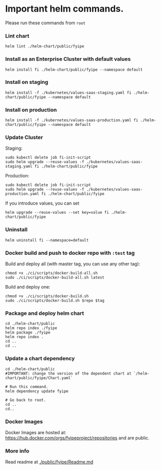 # Important helm commands.

Please run these commands from `root`

### Lint chart

```
helm lint ./helm-chart/public/fyipe
```

### Install as an Enterprise Cluster with default values

```
helm install fi ./helm-chart/public/fyipe --namespace default
```

### Install on staging

```
helm install -f ./kubernetes/values-saas-staging.yaml fi ./helm-chart/public/fyipe --namespace default
```

### Install on production

```
helm install -f ./kubernetes/values-saas-production.yaml fi ./helm-chart/public/fyipe --namespace default
```

### Update Cluster

Staging:

```
sudo kubectl delete job fi-init-script
sudo helm upgrade --reuse-values -f ./kubernetes/values-saas-staging.yaml fi ./helm-chart/public/fyipe
```

Production:

```
sudo kubectl delete job fi-init-script
sudo helm upgrade --reuse-values -f ./kubernetes/values-saas-production.yaml fi ./helm-chart/public/fyipe
```

If you introduce values, you can set

```
helm upgrade --reuse-values --set key=value fi ./helm-chart/public/fyipe
```

### Uninstall

```
helm uninstall fi --namespace=default
```

### Docker build and push to docker repo with `:test` tag

Build and deploy all (with master tag, you can use any other tag):

```
chmod +x ./ci/scripts/docker-build-all.sh
sudo ./ci/scripts/docker-build-all.sh latest
```

Build and deploy one:

```
chmod +x ./ci/scripts/docker-build.sh
sudo ./ci/scripts/docker-build.sh $repo $tag
```

### Package and deploy helm chart

```
cd ./helm-chart/public
helm repo index ./fyipe
helm package ./fyipe
helm repo index .
cd ..
cd ..
```

### Update a chart dependency

```
cd ./helm-chart/public
#IMPORTANT: change the version of the dependent chart at `/helm-chart/public/fyipe/Chart.yaml`

# Run this command.
helm dependency update fyipe

# Go back to root.
cd ..
cd..
```

### Docker Images

Docker Images are hosted at: https://hub.docker.com/orgs/fyipeproject/repositories and are public.

### More info

Read readme at [./public/fyipe/Readme.md](./public/fyipe/Readme.md)
